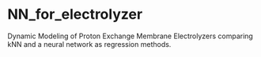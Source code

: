# NN_for_electrolyzer
Dynamic Modeling of Proton Exchange Membrane Electrolyzers comparing kNN and a neural network as regression methods.
